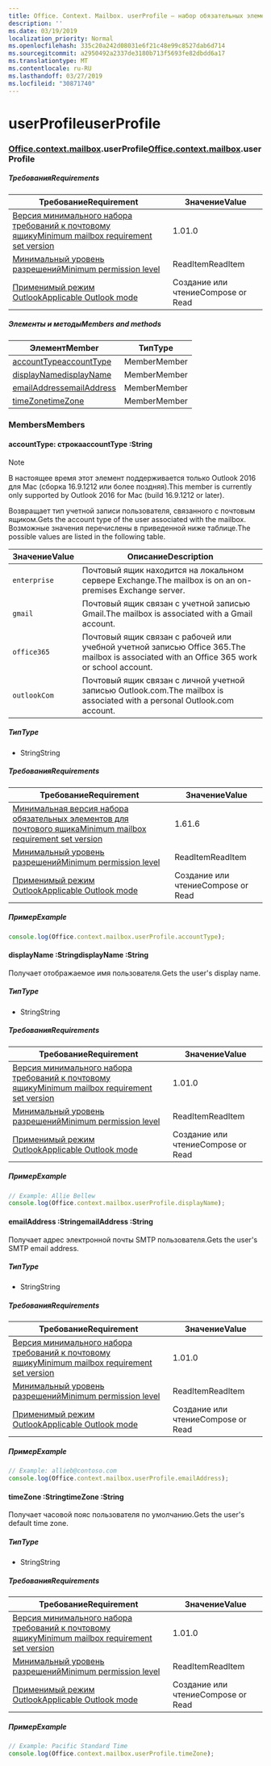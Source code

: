 ```yaml
---
title: Office. Context. Mailbox. userProfile — набор обязательных элементов 1,7
description: ''
ms.date: 03/19/2019
localization_priority: Normal
ms.openlocfilehash: 335c20a242d08031e6f21c48e99c8527dab6d714
ms.sourcegitcommit: a2950492a2337de3180b713f5693fe82dbdd6a17
ms.translationtype: MT
ms.contentlocale: ru-RU
ms.lasthandoff: 03/27/2019
ms.locfileid: "30871740"
---
```

# <a name="userprofile"></a><span data-ttu-id="467e5-102">userProfile</span><span class="sxs-lookup"><span data-stu-id="467e5-102">userProfile</span></span>

### <a name="officeofficemdcontextofficecontextmdmailboxofficecontextmailboxmduserprofile"></a><span data-ttu-id="467e5-103">[Office](Office.md)[.context](Office.context.md)[.mailbox](Office.context.mailbox.md).userProfile</span><span class="sxs-lookup"><span data-stu-id="467e5-103">[Office](Office.md)[.context](Office.context.md)[.mailbox](Office.context.mailbox.md).userProfile</span></span>

##### <a name="requirements"></a><span data-ttu-id="467e5-104">Требования</span><span class="sxs-lookup"><span data-stu-id="467e5-104">Requirements</span></span>

|<span data-ttu-id="467e5-105">Требование</span><span class="sxs-lookup"><span data-stu-id="467e5-105">Requirement</span></span>| <span data-ttu-id="467e5-106">Значение</span><span class="sxs-lookup"><span data-stu-id="467e5-106">Value</span></span>|
|---|---|
|[<span data-ttu-id="467e5-107">Версия минимального набора требований к почтовому ящику</span><span class="sxs-lookup"><span data-stu-id="467e5-107">Minimum mailbox requirement set version</span></span>](/office/dev/add-ins/reference/requirement-sets/outlook-api-requirement-sets)| <span data-ttu-id="467e5-108">1.0</span><span class="sxs-lookup"><span data-stu-id="467e5-108">1.0</span></span>|
|[<span data-ttu-id="467e5-109">Минимальный уровень разрешений</span><span class="sxs-lookup"><span data-stu-id="467e5-109">Minimum permission level</span></span>](/outlook/add-ins/understanding-outlook-add-in-permissions)| <span data-ttu-id="467e5-110">ReadItem</span><span class="sxs-lookup"><span data-stu-id="467e5-110">ReadItem</span></span>|
|[<span data-ttu-id="467e5-111">Применимый режим Outlook</span><span class="sxs-lookup"><span data-stu-id="467e5-111">Applicable Outlook mode</span></span>](/outlook/add-ins/#extension-points)| <span data-ttu-id="467e5-112">Создание или чтение</span><span class="sxs-lookup"><span data-stu-id="467e5-112">Compose or Read</span></span>|

##### <a name="members-and-methods"></a><span data-ttu-id="467e5-113">Элементы и методы</span><span class="sxs-lookup"><span data-stu-id="467e5-113">Members and methods</span></span>

| <span data-ttu-id="467e5-114">Элемент</span><span class="sxs-lookup"><span data-stu-id="467e5-114">Member</span></span> | <span data-ttu-id="467e5-115">Тип</span><span class="sxs-lookup"><span data-stu-id="467e5-115">Type</span></span> |
|--------|------|
| [<span data-ttu-id="467e5-116">accountType</span><span class="sxs-lookup"><span data-stu-id="467e5-116">accountType</span></span>](#accounttype-string) | <span data-ttu-id="467e5-117">Member</span><span class="sxs-lookup"><span data-stu-id="467e5-117">Member</span></span> |
| [<span data-ttu-id="467e5-118">displayName</span><span class="sxs-lookup"><span data-stu-id="467e5-118">displayName</span></span>](#displayname-string) | <span data-ttu-id="467e5-119">Member</span><span class="sxs-lookup"><span data-stu-id="467e5-119">Member</span></span> |
| [<span data-ttu-id="467e5-120">emailAddress</span><span class="sxs-lookup"><span data-stu-id="467e5-120">emailAddress</span></span>](#emailaddress-string) | <span data-ttu-id="467e5-121">Member</span><span class="sxs-lookup"><span data-stu-id="467e5-121">Member</span></span> |
| [<span data-ttu-id="467e5-122">timeZone</span><span class="sxs-lookup"><span data-stu-id="467e5-122">timeZone</span></span>](#timezone-string) | <span data-ttu-id="467e5-123">Member</span><span class="sxs-lookup"><span data-stu-id="467e5-123">Member</span></span> |

### <a name="members"></a><span data-ttu-id="467e5-124">Members</span><span class="sxs-lookup"><span data-stu-id="467e5-124">Members</span></span>

####  <a name="accounttype-string"></a><span data-ttu-id="467e5-125">accountType: строка</span><span class="sxs-lookup"><span data-stu-id="467e5-125">accountType :String</span></span>

> [!NOTE]
> <span data-ttu-id="467e5-126">В настоящее время этот элемент поддерживается только Outlook 2016 для Mac (сборка 16.9.1212 или более поздняя).</span><span class="sxs-lookup"><span data-stu-id="467e5-126">This member is currently only supported by Outlook 2016 for Mac (build 16.9.1212 or later).</span></span>

<span data-ttu-id="467e5-127">Возвращает тип учетной записи пользователя, связанного с почтовым ящиком.</span><span class="sxs-lookup"><span data-stu-id="467e5-127">Gets the account type of the user associated with the mailbox.</span></span> <span data-ttu-id="467e5-128">Возможные значения перечислены в приведенной ниже таблице.</span><span class="sxs-lookup"><span data-stu-id="467e5-128">The possible values are listed in the following table.</span></span>

| <span data-ttu-id="467e5-129">Значение</span><span class="sxs-lookup"><span data-stu-id="467e5-129">Value</span></span> | <span data-ttu-id="467e5-130">Описание</span><span class="sxs-lookup"><span data-stu-id="467e5-130">Description</span></span> |
|-------|-------------|
| `enterprise` | <span data-ttu-id="467e5-131">Почтовый ящик находится на локальном сервере Exchange.</span><span class="sxs-lookup"><span data-stu-id="467e5-131">The mailbox is on an on-premises Exchange server.</span></span> |
| `gmail` | <span data-ttu-id="467e5-132">Почтовый ящик связан с учетной записью Gmail.</span><span class="sxs-lookup"><span data-stu-id="467e5-132">The mailbox is associated with a Gmail account.</span></span> |
| `office365` | <span data-ttu-id="467e5-133">Почтовый ящик связан с рабочей или учебной учетной записью Office 365.</span><span class="sxs-lookup"><span data-stu-id="467e5-133">The mailbox is associated with an Office 365 work or school account.</span></span> |
| `outlookCom` | <span data-ttu-id="467e5-134">Почтовый ящик связан с личной учетной записью Outlook.com.</span><span class="sxs-lookup"><span data-stu-id="467e5-134">The mailbox is associated with a personal Outlook.com account.</span></span> |

##### <a name="type"></a><span data-ttu-id="467e5-135">Тип</span><span class="sxs-lookup"><span data-stu-id="467e5-135">Type</span></span>

*   <span data-ttu-id="467e5-136">String</span><span class="sxs-lookup"><span data-stu-id="467e5-136">String</span></span>

##### <a name="requirements"></a><span data-ttu-id="467e5-137">Требования</span><span class="sxs-lookup"><span data-stu-id="467e5-137">Requirements</span></span>

|<span data-ttu-id="467e5-138">Требование</span><span class="sxs-lookup"><span data-stu-id="467e5-138">Requirement</span></span>| <span data-ttu-id="467e5-139">Значение</span><span class="sxs-lookup"><span data-stu-id="467e5-139">Value</span></span>|
|---|---|
|[<span data-ttu-id="467e5-140">Минимальная версия набора обязательных элементов для почтового ящика</span><span class="sxs-lookup"><span data-stu-id="467e5-140">Minimum mailbox requirement set version</span></span>](/office/dev/add-ins/reference/requirement-sets/outlook-api-requirement-sets)| <span data-ttu-id="467e5-141">1.6</span><span class="sxs-lookup"><span data-stu-id="467e5-141">1.6</span></span> |
|[<span data-ttu-id="467e5-142">Минимальный уровень разрешений</span><span class="sxs-lookup"><span data-stu-id="467e5-142">Minimum permission level</span></span>](/outlook/add-ins/understanding-outlook-add-in-permissions)| <span data-ttu-id="467e5-143">ReadItem</span><span class="sxs-lookup"><span data-stu-id="467e5-143">ReadItem</span></span>|
|[<span data-ttu-id="467e5-144">Применимый режим Outlook</span><span class="sxs-lookup"><span data-stu-id="467e5-144">Applicable Outlook mode</span></span>](/outlook/add-ins/#extension-points)| <span data-ttu-id="467e5-145">Создание или чтение</span><span class="sxs-lookup"><span data-stu-id="467e5-145">Compose or Read</span></span>|

##### <a name="example"></a><span data-ttu-id="467e5-146">Пример</span><span class="sxs-lookup"><span data-stu-id="467e5-146">Example</span></span>

```javascript
console.log(Office.context.mailbox.userProfile.accountType);
```

####  <a name="displayname-string"></a><span data-ttu-id="467e5-147">displayName :String</span><span class="sxs-lookup"><span data-stu-id="467e5-147">displayName :String</span></span>

<span data-ttu-id="467e5-148">Получает отображаемое имя пользователя.</span><span class="sxs-lookup"><span data-stu-id="467e5-148">Gets the user's display name.</span></span>

##### <a name="type"></a><span data-ttu-id="467e5-149">Тип</span><span class="sxs-lookup"><span data-stu-id="467e5-149">Type</span></span>

*   <span data-ttu-id="467e5-150">String</span><span class="sxs-lookup"><span data-stu-id="467e5-150">String</span></span>

##### <a name="requirements"></a><span data-ttu-id="467e5-151">Требования</span><span class="sxs-lookup"><span data-stu-id="467e5-151">Requirements</span></span>

|<span data-ttu-id="467e5-152">Требование</span><span class="sxs-lookup"><span data-stu-id="467e5-152">Requirement</span></span>| <span data-ttu-id="467e5-153">Значение</span><span class="sxs-lookup"><span data-stu-id="467e5-153">Value</span></span>|
|---|---|
|[<span data-ttu-id="467e5-154">Версия минимального набора требований к почтовому ящику</span><span class="sxs-lookup"><span data-stu-id="467e5-154">Minimum mailbox requirement set version</span></span>](/office/dev/add-ins/reference/requirement-sets/outlook-api-requirement-sets)| <span data-ttu-id="467e5-155">1.0</span><span class="sxs-lookup"><span data-stu-id="467e5-155">1.0</span></span>|
|[<span data-ttu-id="467e5-156">Минимальный уровень разрешений</span><span class="sxs-lookup"><span data-stu-id="467e5-156">Minimum permission level</span></span>](/outlook/add-ins/understanding-outlook-add-in-permissions)| <span data-ttu-id="467e5-157">ReadItem</span><span class="sxs-lookup"><span data-stu-id="467e5-157">ReadItem</span></span>|
|[<span data-ttu-id="467e5-158">Применимый режим Outlook</span><span class="sxs-lookup"><span data-stu-id="467e5-158">Applicable Outlook mode</span></span>](/outlook/add-ins/#extension-points)| <span data-ttu-id="467e5-159">Создание или чтение</span><span class="sxs-lookup"><span data-stu-id="467e5-159">Compose or Read</span></span>|

##### <a name="example"></a><span data-ttu-id="467e5-160">Пример</span><span class="sxs-lookup"><span data-stu-id="467e5-160">Example</span></span>

```javascript
// Example: Allie Bellew
console.log(Office.context.mailbox.userProfile.displayName);
```

####  <a name="emailaddress-string"></a><span data-ttu-id="467e5-161">emailAddress :String</span><span class="sxs-lookup"><span data-stu-id="467e5-161">emailAddress :String</span></span>

<span data-ttu-id="467e5-162">Получает адрес электронной почты SMTP пользователя.</span><span class="sxs-lookup"><span data-stu-id="467e5-162">Gets the user's SMTP email address.</span></span>

##### <a name="type"></a><span data-ttu-id="467e5-163">Тип</span><span class="sxs-lookup"><span data-stu-id="467e5-163">Type</span></span>

*   <span data-ttu-id="467e5-164">String</span><span class="sxs-lookup"><span data-stu-id="467e5-164">String</span></span>

##### <a name="requirements"></a><span data-ttu-id="467e5-165">Требования</span><span class="sxs-lookup"><span data-stu-id="467e5-165">Requirements</span></span>

|<span data-ttu-id="467e5-166">Требование</span><span class="sxs-lookup"><span data-stu-id="467e5-166">Requirement</span></span>| <span data-ttu-id="467e5-167">Значение</span><span class="sxs-lookup"><span data-stu-id="467e5-167">Value</span></span>|
|---|---|
|[<span data-ttu-id="467e5-168">Версия минимального набора требований к почтовому ящику</span><span class="sxs-lookup"><span data-stu-id="467e5-168">Minimum mailbox requirement set version</span></span>](/office/dev/add-ins/reference/requirement-sets/outlook-api-requirement-sets)| <span data-ttu-id="467e5-169">1.0</span><span class="sxs-lookup"><span data-stu-id="467e5-169">1.0</span></span>|
|[<span data-ttu-id="467e5-170">Минимальный уровень разрешений</span><span class="sxs-lookup"><span data-stu-id="467e5-170">Minimum permission level</span></span>](/outlook/add-ins/understanding-outlook-add-in-permissions)| <span data-ttu-id="467e5-171">ReadItem</span><span class="sxs-lookup"><span data-stu-id="467e5-171">ReadItem</span></span>|
|[<span data-ttu-id="467e5-172">Применимый режим Outlook</span><span class="sxs-lookup"><span data-stu-id="467e5-172">Applicable Outlook mode</span></span>](/outlook/add-ins/#extension-points)| <span data-ttu-id="467e5-173">Создание или чтение</span><span class="sxs-lookup"><span data-stu-id="467e5-173">Compose or Read</span></span>|

##### <a name="example"></a><span data-ttu-id="467e5-174">Пример</span><span class="sxs-lookup"><span data-stu-id="467e5-174">Example</span></span>

```javascript
// Example: allieb@contoso.com
console.log(Office.context.mailbox.userProfile.emailAddress);
```

####  <a name="timezone-string"></a><span data-ttu-id="467e5-175">timeZone :String</span><span class="sxs-lookup"><span data-stu-id="467e5-175">timeZone :String</span></span>

<span data-ttu-id="467e5-176">Получает часовой пояс пользователя по умолчанию.</span><span class="sxs-lookup"><span data-stu-id="467e5-176">Gets the user's default time zone.</span></span>

##### <a name="type"></a><span data-ttu-id="467e5-177">Тип</span><span class="sxs-lookup"><span data-stu-id="467e5-177">Type</span></span>

*   <span data-ttu-id="467e5-178">String</span><span class="sxs-lookup"><span data-stu-id="467e5-178">String</span></span>

##### <a name="requirements"></a><span data-ttu-id="467e5-179">Требования</span><span class="sxs-lookup"><span data-stu-id="467e5-179">Requirements</span></span>

|<span data-ttu-id="467e5-180">Требование</span><span class="sxs-lookup"><span data-stu-id="467e5-180">Requirement</span></span>| <span data-ttu-id="467e5-181">Значение</span><span class="sxs-lookup"><span data-stu-id="467e5-181">Value</span></span>|
|---|---|
|[<span data-ttu-id="467e5-182">Версия минимального набора требований к почтовому ящику</span><span class="sxs-lookup"><span data-stu-id="467e5-182">Minimum mailbox requirement set version</span></span>](/office/dev/add-ins/reference/requirement-sets/outlook-api-requirement-sets)| <span data-ttu-id="467e5-183">1.0</span><span class="sxs-lookup"><span data-stu-id="467e5-183">1.0</span></span>|
|[<span data-ttu-id="467e5-184">Минимальный уровень разрешений</span><span class="sxs-lookup"><span data-stu-id="467e5-184">Minimum permission level</span></span>](/outlook/add-ins/understanding-outlook-add-in-permissions)| <span data-ttu-id="467e5-185">ReadItem</span><span class="sxs-lookup"><span data-stu-id="467e5-185">ReadItem</span></span>|
|[<span data-ttu-id="467e5-186">Применимый режим Outlook</span><span class="sxs-lookup"><span data-stu-id="467e5-186">Applicable Outlook mode</span></span>](/outlook/add-ins/#extension-points)| <span data-ttu-id="467e5-187">Создание или чтение</span><span class="sxs-lookup"><span data-stu-id="467e5-187">Compose or Read</span></span>|

##### <a name="example"></a><span data-ttu-id="467e5-188">Пример</span><span class="sxs-lookup"><span data-stu-id="467e5-188">Example</span></span>

```javascript
// Example: Pacific Standard Time
console.log(Office.context.mailbox.userProfile.timeZone);
```
